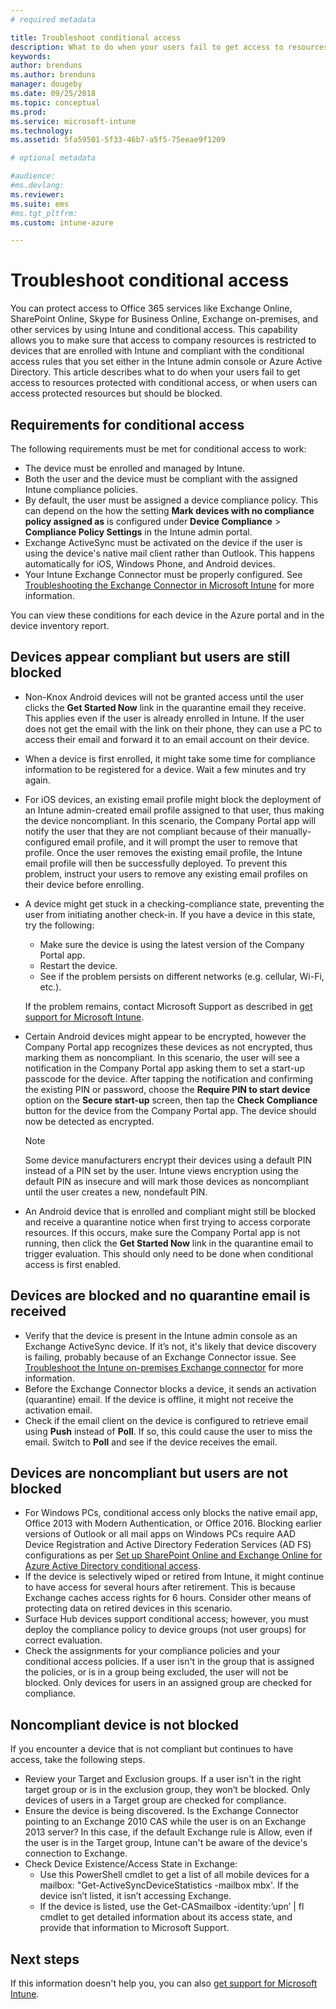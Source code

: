 ```yaml
---
# required metadata

title: Troubleshoot conditional access
description: What to do when your users fail to get access to resources through Intune conditional access.
keywords:
author: brenduns
ms.author: brenduns
manager: dougeby
ms.date: 09/25/2018
ms.topic: conceptual
ms.prod:
ms.service: microsoft-intune
ms.technology:
ms.assetid: 5fa59501-5f33-46b7-a5f5-75eeae9f1209

# optional metadata

#audience:
#ms.devlang:
ms.reviewer:
ms.suite: ems
#ms.tgt_pltfrm:
ms.custom: intune-azure

---
```


# Troubleshoot conditional access

You can protect access to Office 365 services like Exchange Online, SharePoint Online, Skype for Business Online, Exchange on-premises, and other services by using Intune and conditional access. This capability allows you to make sure that access to company resources is restricted to devices that are enrolled with Intune and compliant with the conditional access rules that you set either in the Intune admin console or Azure Active Directory. This article describes what to do when your users fail to get access to resources protected with conditional access, or when users can access protected resources but should be blocked.

## Requirements for conditional access

The following requirements must be met for conditional access to work:

- The device must be enrolled and managed by Intune.
- Both the user and the device must be compliant with the assigned Intune compliance policies.
- By default, the user must be assigned a device compliance policy. This can depend on the how the setting **Mark devices with no compliance policy assigned as** is configured under **Device Compliance** > **Compliance Policy Settings** in the Intune admin portal.
-	Exchange ActiveSync must be activated on the device if the user is using the device's native mail client rather than Outlook. This happens automatically for iOS, Windows Phone, and Android devices.
-	Your Intune Exchange Connector must be properly configured. See [Troubleshooting the Exchange Connector in Microsoft Intune](troubleshoot-exchange-connector.md) for more information.

You can view these conditions for each device in the Azure portal and in the device inventory report.

## Devices appear compliant but users are still blocked

- Non-Knox Android devices will not be granted access until the user clicks the **Get Started Now** link in the quarantine email they receive. This applies even if the user is already enrolled in Intune. If the user does not get the email with the link on their phone, they can use a PC to access their email and forward it to an email account on their device.
- When a device is first enrolled, it might take some time for compliance information to be registered for a device. Wait a few minutes and try again.
- For iOS devices, an existing email profile might block the deployment of an Intune admin-created email profile assigned to that user, thus making the device noncompliant. In this scenario, the Company Portal app will notify the user that they are not compliant because of their manually-configured email profile, and it will prompt the user to remove that profile. Once the user removes the existing email profile, the Intune email profile will then be successfully deployed. To prevent this problem, instruct your users to remove any existing email profiles on their device before enrolling.
- A device might get stuck in a checking-compliance state, preventing the user from initiating another check-in. If you have a device in this state, try the following:
  - Make sure the device is using the latest version of the Company Portal app.
  - Restart the device.
  - See if the problem persists on different networks (e.g. cellular, Wi-Fi, etc.).

  If the problem remains, contact Microsoft Support as described in [get support for Microsoft Intune](get-support.md).
- Certain Android devices might appear to be encrypted, however the Company Portal app recognizes these devices as not encrypted, thus marking them as noncompliant. In this scenario, the user will see a notification in the Company Portal app asking them to set a start-up passcode for the device. After tapping the notification and confirming the existing PIN or password, choose the **Require PIN to start device** option on the **Secure start-up** screen, then tap the **Check Compliance** button for the device from the Company Portal app. The device should now be detected as encrypted. 
  > [!NOTE]
  > Some device manufacturers encrypt their devices using a default PIN instead of a PIN set by the user. Intune views encryption using the default PIN as insecure and will mark those devices as noncompliant until the user creates a new, nondefault PIN.
- An Android device that is enrolled and compliant might still be blocked and receive a quarantine notice when first trying to access corporate resources. If this occurs, make sure the Company Portal app is not running, then click the **Get Started Now** link in the quarantine email to trigger evaluation. This should only need to be done when conditional access is first enabled.

## Devices are blocked and no quarantine email is received

- Verify that the device is present in the Intune admin console as an Exchange ActiveSync device. If it’s not, it's likely that device discovery is failing, probably because of an Exchange Connector issue. See [Troubleshoot the Intune on-premises Exchange connector](troubleshoot-exchange-connector.md) for more information.
- Before the Exchange Connector blocks a device, it sends an activation (quarantine) email. If the device is offline, it might not receive the activation email. 
- Check if the email client on the device is configured to retrieve email using **Push** instead of **Poll**. If so, this could cause the user to miss the email. Switch to **Poll** and see if the device receives the email.

## Devices are noncompliant but users are not blocked

- For Windows PCs, conditional access only blocks the native email app, Office 2013 with Modern Authentication, or Office 2016. Blocking earlier versions of Outlook or all mail apps on Windows PCs require AAD Device Registration and Active Directory Federation Services (AD FS) configurations as per [Set up SharePoint Online and Exchange Online for Azure Active Directory conditional access](https://docs.microsoft.com/azure/active-directory/active-directory-conditional-access-no-modern-authentication). 
- If the device is selectively wiped or retired from Intune, it might continue to have access for several hours after retirement. This is because Exchange caches access rights for 6 hours. Consider other means of protecting data on retired devices in this scenario.
- Surface Hub devices support conditional access; however, you must deploy the compliance policy to device groups (not user groups) for correct evaluation.
- Check the assignments for your compliance policies and your conditional access policies. If a user isn't in the group that is assigned the policies, or is in a group being excluded, the user will not be blocked. Only devices for users in an assigned group are checked for compliance.

## Noncompliant device is not blocked

If you encounter a device that is not compliant but continues to have access, take the following steps.
- Review your Target and Exclusion groups. If a user isn't in the right target group or is in the exclusion group, they won’t be blocked. Only devices of users in a Target group are checked for compliance.
- Ensure the device is being discovered. Is the Exchange Connector pointing to an Exchange 2010 CAS while the user is on an Exchange 2013 server? In this case, if the default Exchange rule is Allow, even if the user is in the Target group, Intune can't be aware of the device's connection to Exchange.
- Check Device Existence/Access State in Exchange:
  - Use this PowerShell cmdlet to get a list of all mobile devices for a mailbox: "Get-ActiveSyncDeviceStatistics -mailbox mbx'. If the device isn’t listed, it isn’t accessing Exchange.
  - If the device is listed, use the Get-CASmailbox -identity:’upn’ | fl cmdlet to get detailed information about its access state, and provide that information to Microsoft Support.

## Next steps
If this information doesn't help you, you can also [get support for Microsoft Intune](get-support.md).
